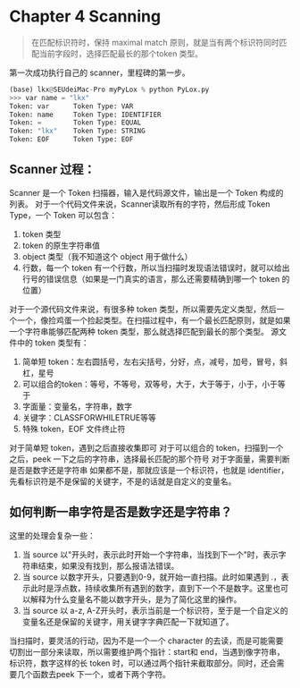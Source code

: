 # Chapter 4 Scanning

> 在匹配标识符时，保持  maximal match  原则，就是当有两个标识符同时匹配当前字段时，选择匹配最长的那个token  类型。

第一次成功执行自己的  scanner，里程碑的第一步。
```Python
(base) lkx@SEUdeiMac-Pro myPyLox % python PyLox.py
>>> var name = "lkx"
Token: var      Token Type: VAR         
Token: name     Token Type: IDENTIFIER  
Token: =        Token Type: EQUAL       
Token: "lkx"    Token Type: STRING      
Token: EOF      Token Type: EOF    
```

## Scanner 过程：
Scanner 是一个 Token  扫描器，输入是代码源文件，输出是一个  Token  构成的列表。
对于一个代码文件来说，Scanner读取所有的字符，然后形成 Token Type，一个 Token 可以包含：
1. token 类型
2. token 的原生字符串值
3. object  类型（我不知道这个  object  用于做什么）
4. 行数，每一个 token 有一个行数，所以当扫描时发现语法错误时，就可以给出行号的错误信息（如果是一门真实的语言，那么还需要精确到哪一个 token 的位置）

对于一个源代码文件来说，有很多种 token 类型，所以需要先定义类型，然后一个一个，像捡鸡蛋一个捡起类型。在扫描过程中，有一个最长匹配原则，就是如果一个字符串能够匹配两种 token 类型，那么就选择匹配到最长的那个类型。
源文件中的 token 类型有：
1. 简单短 token：左右圆括号，左右尖括号，分好，点，减号，加号，冒号，斜杠，星号
2. 可以组合的token：等号，不等号，双等号，大于，大于等于，小于，小于等于
3. 字面量：变量名，字符串，数字
4. 关键字：CLASSFORWHILETRUE等等
5. 特殊  token，EOF 文件终止符

对于简单短  token，遇到之后直接收集即可
对于可以组合的 token，扫描到一个之后，peek  一下之后的字符串，选择最长匹配的那个符号
对于字面量，需要判断是否是数字还是字符串
如果都不是，那就应该是一个标识符，也就是  identifier，先看标识符是不是保留的关键字，不是的话就是自定义的变量名。

## 如何判断一串字符是否是数字还是字符串？
这里的处理会复杂一些：
1. 当 source 以"开头时，表示此时开始一个字符串，当找到下一个"时，表示字符串结束，如果没有找到，那么报语法错误。
2. 当 source 以数字开头，只要遇到0-9，就开始一直扫描。此时如果遇到 .，表示此时是浮点数，持续收集所有遇到的数字，直到下一个不是数字。这里也可以解释为什么变量名不能以数字开头，是为了简化这里的操作。
3. 当 source  以 a-z, A-Z开头时，表示当前是一个标识符，至于是一个自定义的变量名还是保留的关键字，用关键字字典匹配一下就知道了。

当扫描时，要灵活的行动，因为不是一个一个 character 的去读，而是可能需要切割出一部分来读取，所以需要维护两个指针：start和 end，当遇到像字符串，标识符，数字这样的长 token 时，可以通过两个指针来截取部分。同时，还会需要几个函数去peek 下一个，或者下两个字符。